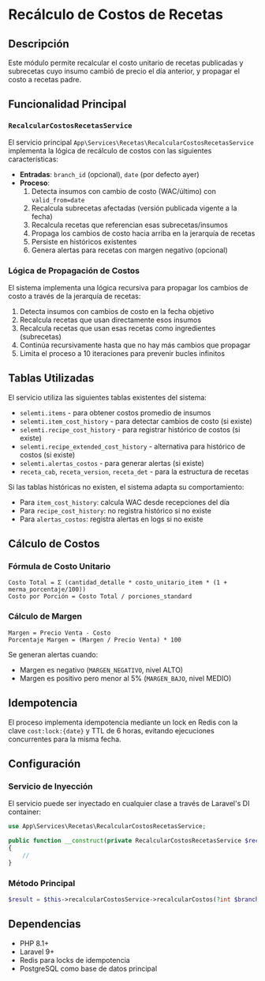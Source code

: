 # Recálculo de Costos de Recetas

## Descripción

Este módulo permite recalcular el costo unitario de recetas publicadas y subrecetas cuyo insumo cambió de precio el día anterior, y propagar el costo a recetas padre.

## Funcionalidad Principal

### `RecalcularCostosRecetasService`

El servicio principal `App\Services\Recetas\RecalcularCostosRecetasService` implementa la lógica de recálculo de costos con las siguientes características:

- **Entradas**: `branch_id` (opcional), `date` (por defecto ayer)
- **Proceso**: 
  1. Detecta insumos con cambio de costo (WAC/último) con `valid_from=date`
  2. Recalcula subrecetas afectadas (versión publicada vigente a la fecha)
  3. Recalcula recetas que referencian esas subrecetas/insumos
  4. Propaga los cambios de costo hacia arriba en la jerarquía de recetas
  5. Persiste en históricos existentes
  6. Genera alertas para recetas con margen negativo (opcional)

### Lógica de Propagación de Costos

El sistema implementa una lógica recursiva para propagar los cambios de costo a través de la jerarquía de recetas:

1. Detecta insumos con cambios de costo en la fecha objetivo
2. Recalcula recetas que usan directamente esos insumos
3. Recalcula recetas que usan esas recetas como ingredientes (subrecetas)
4. Continúa recursivamente hasta que no hay más cambios que propagar
5. Limita el proceso a 10 iteraciones para prevenir bucles infinitos

## Tablas Utilizadas

El servicio utiliza las siguientes tablas existentes del sistema:

- `selemti.items` - para obtener costos promedio de insumos
- `selemti.item_cost_history` - para detectar cambios de costo (si existe)
- `selemti.recipe_cost_history` - para registrar histórico de costos (si existe)
- `selemti.recipe_extended_cost_history` - alternativa para histórico de costos (si existe)
- `selemti.alertas_costos` - para generar alertas (si existe)
- `receta_cab`, `receta_version`, `receta_det` - para la estructura de recetas

Si las tablas históricas no existen, el sistema adapta su comportamiento:
- Para `item_cost_history`: calcula WAC desde recepciones del día
- Para `recipe_cost_history`: no registra histórico si no existe
- Para `alertas_costos`: registra alertas en logs si no existe

## Cálculo de Costos

### Fórmula de Costo Unitario
```
Costo Total = Σ (cantidad_detalle * costo_unitario_item * (1 + merma_porcentaje/100))
Costo por Porción = Costo Total / porciones_standard
```

### Cálculo de Margen
```
Margen = Precio Venta - Costo
Porcentaje Margen = (Margen / Precio Venta) * 100
```

Se generan alertas cuando:
- Margen es negativo (`MARGEN_NEGATIVO`, nivel ALTO)
- Margen es positivo pero menor al 5% (`MARGEN_BAJO`, nivel MEDIO)

## Idempotencia

El proceso implementa idempotencia mediante un lock en Redis con la clave `cost:lock:{date}` y TTL de 6 horas, evitando ejecuciones concurrentes para la misma fecha.

## Configuración

### Servicio de Inyección

El servicio puede ser inyectado en cualquier clase a través de Laravel's DI container:

```php
use App\Services\Recetas\RecalcularCostosRecetasService;

public function __construct(private RecalcularCostosRecetasService $recalcularCostosService)
{
    //
}
```

### Método Principal

```php
$result = $this->recalcularCostosService->recalcularCostos(?int $branchId = null, ?string $date = null);
```

## Dependencias

- PHP 8.1+
- Laravel 9+
- Redis para locks de idempotencia
- PostgreSQL como base de datos principal